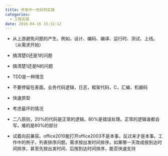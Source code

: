 ```yaml
---
title: 开发中一些好的实践
categories:
  - 工程实践
date: 2016-04-16 15:32:12
---
```


-   从上游避免问题的产生。例如，设计、编码、编译、运行时、测试、上线。（从需求开始）


-   搞清楚0还是1的问题


-   搞清楚1还是N的问题


-   TDD是一种理念


-   不要停留在表面。业务代码逻辑，日志，框架代码，C，汇编，机器码


-   快速原型


-   考虑最坏的情况


-   二八原则，20%的代码是正常的逻辑，80%是错误处理。正常的逻辑谁都会写，难的是80%的部分


-   试着向前兼容。office2010能打开office2003不是本事，反过来才是本事。工作中的例子，列表排序问题。需求按出发时间排序。如果哪一天改成按到达时间排序，甚至先按出发时间、后按到达时间排序，能否快速支持


